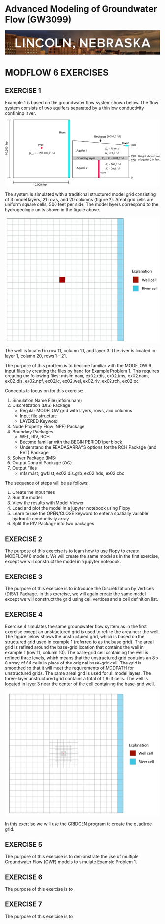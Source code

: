 # Advanced Modeling of Groundwater Flow (GW3099)

![header](../img/header.jpg)

# MODFLOW 6 EXERCISES

## EXERCISE 1
Example 1 is based on the groundwater flow system shown below. The flow system consists of two aquifers separated by a thin low conductivity confining layer.

![mf6-example1a.png](../img/mf6-example1a.png)

The system is simulated with a traditional structured model grid consisting of 3 model layers, 21 rows, and 20 columns (figure 2). Areal grid cells are uniform square cells, 500 feet per side. The model layers correspond to the hydrogeologic units shown in the figure above.

![mf6-example1b.png](../img/mf6-example1b.png)

The well is located in row 11, column 10, and layer 3. The river is located in layer 1, column 20, rows 1 - 21.

The purpose of this problem is to become familiar with the MODFLOW 6 input files by creating the files by hand for Example Problem 1.  This requires creating the following files: mfsim.nam, ex02.tdis, ex02.ims, ex02.nam, ex02.dis, ex02.npf, ex02.ic, ex02.wel, ex02.riv, ex02.rch, ex02.oc.

Concepts to focus on for this exercise:
1. Simulation Name File (mfsim.nam)
2. Discretization (DIS) Package
    * Regular MODFLOW grid with layers, rows, and columns
    * Input file structure
    * LAYERED Keyword
3. Node Property Flow (NPF) Package
4. Boundary Packages
    * WEL, RIV, RCH
    * Become familiar with the BEGIN PERIOD iper block
    * Understand the READASARRAYS options for the RCH Package (and EVT) Package
5. Solver Package (IMS)
6. Output Control Package (OC)
7. Output Files
    * mfsim.lst, gwf.lst, ex02.dis.grb, ex02.hds, ex02.cbc

The sequence of steps will be as follows:
1. Create the input files
2. Run the model
3. View the results with Model Viewer
4. Load and plot the model in a jupyter notebook using Flopy
5. Learn to use the OPEN/CLOSE keyword to enter a spatially variable hydraulic conductivity array
6. Split the RIV Package into two packages


## EXERCISE 2

The purpose of this exercise is to learn how to use Flopy to create MODFLOW 6 models.  We will create the same model as in the first exercise, except we will construct the model in a jupyter notebook.

## EXERCISE 3

The purpose of this exercise is to introduce the Discretization by Vertices (DISV) Package.  In this exercise, we will again create the same model except we will construct the grid using cell vertices and a cell definition list.

## EXERCISE 4

Exercise 4 simulates the same groundwater flow system as in the first exercise except an unstructured grid is used to refine the area near the well. The figure below shows the unstructured grid, which is based on the structured grid used in example 1 (referred to as the base grid). The areal grid is refined around the base-grid location that contains the well in example 1 (row 11, column 10). The base-grid cell containing the well is refined three levels, which means that the unstructured grid contains an 8 x 8 array of 64 cells in place of the original base-grid cell. The grid is smoothed so that it will meet the requirements of MODPATH for unstructured grids. The same areal grid is used for all model layers. The three-layer unstructured grid contains a total of 1,953 cells. The well is located in layer 3 near the center of the cell containing the base-grid well.

![mf6-example1c.png](../img/mf6-example1c.png)

In this exercise we will use the GRIDGEN program to create the quadtree grid.

## EXERCISE 5

The purpose of this exercise is to demonstrate the use of multiple Groundwater Flow (GWF) models to simulate Example Problem 1.

## EXERCISE 6

The purpose of this exercise is to

## EXERCISE 7

The purpose of this exercise is to